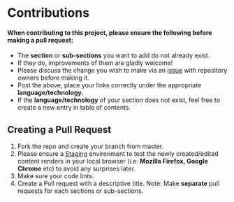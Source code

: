<h1>Contributions</h1> 

<h4> When contributing to this project, please ensure the following before making a pull request: </h4>

- The **section** or **sub-sections** you want to add do not already exist.
- If they do, improvements of them are gladly welcome!
- Please discuss the change you wish to make via an [issue](https://github.com/vinayhegde1990/devops-notes/issues) with repository owners before making it.
- Post the above, place your links correctly under the appropriate **language/technology.**
- If the **language/technology** of your section does not exist, feel free to create a new entry in table of contents.
  
<h2>Creating a Pull Request</h2> 

1. Fork the repo and create your branch from master.
2. Please ensure a [Staging](Staging.md) environment to test the newly created/edited content renders in your local browser (i.e: **Mozilla Firefox, Google Chrome** etc) to avoid any surprises later.
3. Make sure your code lints.
4. Create a Pull request with a descriptive title. Note: Make **separate** pull requests for each sections or sub-sections.
